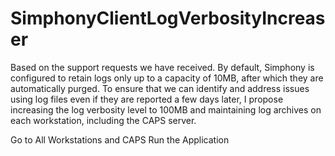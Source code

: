 # SimphonyClientLogVerbosityIncreaser

Based on the support requests we have received. By default, Simphony is configured to retain logs only up to a capacity of 10MB, after which they are automatically purged. To ensure that we can identify and address issues using log files even if they are reported a few days later, I propose increasing the log verbosity level to 100MB and maintaining log archives on each workstation, including the CAPS server.

Go to All Workstations and CAPS 
Run the Application
